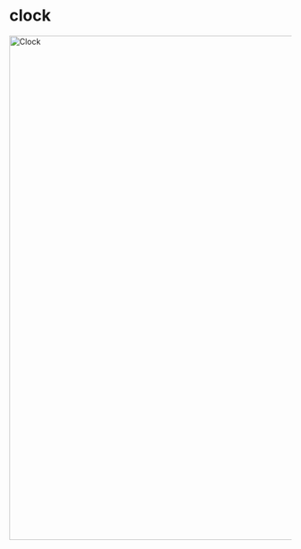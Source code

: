 # clock


<img width="901" alt="Clock" src="https://user-images.githubusercontent.com/73664479/189279507-491790f9-7297-4f1b-adca-41c48485c7b3.png">
